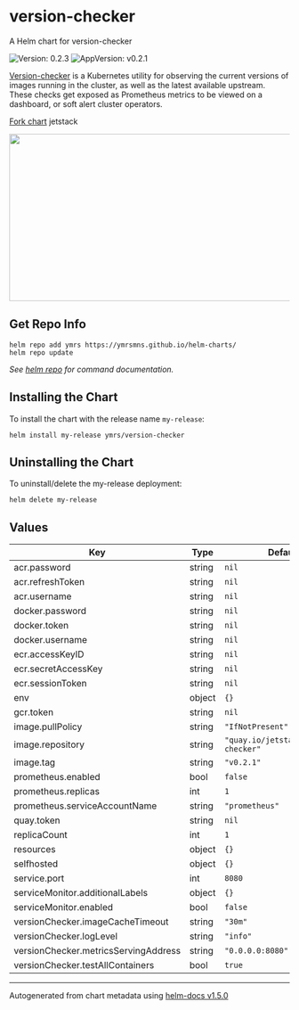 # version-checker

A Helm chart for version-checker

![Version: 0.2.3](https://img.shields.io/badge/Version-0.2.3-informational?style=flat-square) ![AppVersion: v0.2.1](https://img.shields.io/badge/AppVersion-v0.2.1-informational?style=flat-square)

[Version-checker](https://github.com/jetstack/version-checker)  is a Kubernetes utility for observing the current versions of images running in the cluster, as well as the latest available upstream. These checks get exposed as Prometheus metrics to be viewed on a dashboard, or soft alert cluster operators.

[Fork chart](https://github.com/jetstack/version-checker/tree/master/deploy/charts/version-checker) jetstack

<img src="https://github.com/ymrsmns/helm-charts/blob/main/charts/version-checker/dashboard.png" width=700 height=300>

## Get Repo Info

```console
helm repo add ymrs https://ymrsmns.github.io/helm-charts/
helm repo update
```

_See [helm repo](https://helm.sh/docs/helm/helm_repo/) for command documentation._

## Installing the Chart

To install the chart with the release name `my-release`:

```console
helm install my-release ymrs/version-checker
```

## Uninstalling the Chart

To uninstall/delete the my-release deployment:

```console
helm delete my-release
```

## Values

| Key | Type | Default | Description |
|-----|------|---------|-------------|
| acr.password | string | `nil` |  |
| acr.refreshToken | string | `nil` |  |
| acr.username | string | `nil` |  |
| docker.password | string | `nil` |  |
| docker.token | string | `nil` |  |
| docker.username | string | `nil` |  |
| ecr.accessKeyID | string | `nil` |  |
| ecr.secretAccessKey | string | `nil` |  |
| ecr.sessionToken | string | `nil` |  |
| env | object | `{}` |  |
| gcr.token | string | `nil` |  |
| image.pullPolicy | string | `"IfNotPresent"` |  |
| image.repository | string | `"quay.io/jetstack/version-checker"` |  |
| image.tag | string | `"v0.2.1"` |  |
| prometheus.enabled | bool | `false` |  |
| prometheus.replicas | int | `1` |  |
| prometheus.serviceAccountName | string | `"prometheus"` |  |
| quay.token | string | `nil` |  |
| replicaCount | int | `1` |  |
| resources | object | `{}` |  |
| selfhosted | object | `{}` |  |
| service.port | int | `8080` |  |
| serviceMonitor.additionalLabels | object | `{}` |  |
| serviceMonitor.enabled | bool | `false` |  |
| versionChecker.imageCacheTimeout | string | `"30m"` |  |
| versionChecker.logLevel | string | `"info"` |  |
| versionChecker.metricsServingAddress | string | `"0.0.0.0:8080"` |  |
| versionChecker.testAllContainers | bool | `true` |  |

----------------------------------------------
Autogenerated from chart metadata using [helm-docs v1.5.0](https://github.com/norwoodj/helm-docs/releases/v1.5.0)